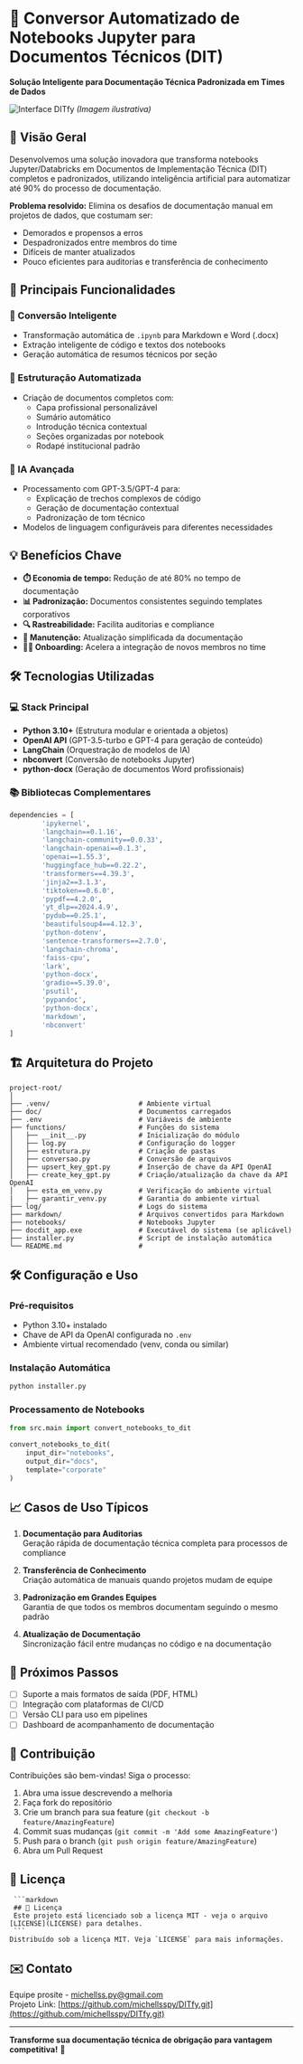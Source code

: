 # 📝 Conversor Automatizado de Notebooks Jupyter para Documentos Técnicos (DIT)

**Solução Inteligente para Documentação Técnica Padronizada em Times de Dados**

![Interface DITfy](img/ditfy-interface.png)
*(Imagem ilustrativa)*

## 🌟 Visão Geral

Desenvolvemos uma solução inovadora que transforma notebooks Jupyter/Databricks em Documentos de Implementação Técnica (DIT) completos e padronizados, utilizando inteligência artificial para automatizar até 90% do processo de documentação.

**Problema resolvido:** Elimina os desafios de documentação manual em projetos de dados, que costumam ser:
- Demorados e propensos a erros
- Despadronizados entre membros do time
- Difíceis de manter atualizados
- Pouco eficientes para auditorias e transferência de conhecimento

## 🚀 Principais Funcionalidades

### 🔄 Conversão Inteligente
- Transformação automática de `.ipynb` para Markdown e Word (.docx)
- Extração inteligente de código e textos dos notebooks
- Geração automática de resumos técnicos por seção

### 📑 Estruturação Automatizada
- Criação de documentos completos com:
  - Capa profissional personalizável
  - Sumário automático
  - Introdução técnica contextual
  - Seções organizadas por notebook
  - Rodapé institucional padrão

### 🤖 IA Avançada
- Processamento com GPT-3.5/GPT-4 para:
  - Explicação de trechos complexos de código
  - Geração de documentação contextual
  - Padronização de tom técnico
- Modelos de linguagem configuráveis para diferentes necessidades

## 💡 Benefícios Chave

- **⏱️ Economia de tempo:** Redução de até 80% no tempo de documentação
- **📊 Padronização:** Documentos consistentes seguindo templates corporativos
- **🔍 Rastreabilidade:** Facilita auditorias e compliance
- **🔄 Manutenção:** Atualização simplificada da documentação
- **🧑‍💻 Onboarding:** Acelera a integração de novos membros no time

## 🛠️ Tecnologias Utilizadas

### 💻 Stack Principal
- **Python 3.10+** (Estrutura modular e orientada a objetos)
- **OpenAI API** (GPT-3.5-turbo e GPT-4 para geração de conteúdo)
- **LangChain** (Orquestração de modelos de IA)
- **nbconvert** (Conversão de notebooks Jupyter)
- **python-docx** (Geração de documentos Word profissionais)

### 📚 Bibliotecas Complementares
```python
dependencies = [
        'ipykernel',
        'langchain==0.1.16',
        'langchain-community==0.0.33',
        'langchain-openai==0.1.3',
        'openai==1.55.3',
        'huggingface_hub==0.22.2',
        'transformers==4.39.3',
        'jinja2==3.1.3',
        'tiktoken==0.6.0',
        'pypdf==4.2.0',
        'yt_dlp==2024.4.9',
        'pydub==0.25.1',
        'beautifulsoup4==4.12.3',
        'python-dotenv',
        'sentence-transformers==2.7.0',
        'langchain-chroma',
        'faiss-cpu',
        'lark',
        'python-docx',
        'gradio==5.39.0',
        'psutil',
        'pypandoc',
        'python-docx',
        'markdown',
        'nbconvert'
]
```

## 🏗️ Arquitetura do Projeto

```
project-root/
│
├── .venv/                      # Ambiente virtual
├── doc/                        # Documentos carregados
├── .env                        # Variáveis de ambiente
├── functions/                  # Funções do sistema   
│   ├── __init__.py             # Inicialização do módulo
│   ├── log.py                  # Configuração do logger 
│   ├── estrutura.py            # Criação de pastas
│   ├── conversao.py            # Conversão de arquivos
│   ├── upsert_key_gpt.py       # Inserção de chave da API OpenAI
│   ├── create_key_gpt.py       # Criação/atualização da chave da API OpenAI
│   ├── esta_em_venv.py         # Verificação do ambiente virtual
|   ├── garantir_venv.py        # Garantia do ambiente virtual        
├── log/                        # Logs do sistema
├── markdown/                   # Arquivos convertidos para Markdown
├── notebooks/                  # Notebooks Jupyter
├── docdit_app.exe              # Executável do sistema (se aplicável)
├── installer.py                # Script de instalação automática
└── README.md                   # 
```

## 🛠️ Configuração e Uso

### Pré-requisitos
- Python 3.10+ instalado
- Chave de API da OpenAI configurada no `.env`
- Ambiente virtual recomendado (venv, conda ou similar)

### Instalação Automática
```bash
python installer.py
```

### Processamento de Notebooks
```python
from src.main import convert_notebooks_to_dit

convert_notebooks_to_dit(
    input_dir="notebooks",
    output_dir="docs",
    template="corporate"
)
```

## 📈 Casos de Uso Típicos

1. **Documentação para Auditorias**  
   Geração rápida de documentação técnica completa para processos de compliance

2. **Transferência de Conhecimento**  
   Criação automática de manuais quando projetos mudam de equipe

3. **Padronização em Grandes Equipes**  
   Garantia de que todos os membros documentam seguindo o mesmo padrão

4. **Atualização de Documentação**  
   Sincronização fácil entre mudanças no código e na documentação

## 📌 Próximos Passos

- [ ] Suporte a mais formatos de saída (PDF, HTML)
- [ ] Integração com plataformas de CI/CD
- [ ] Versão CLI para uso em pipelines
- [ ] Dashboard de acompanhamento de documentação

## 🤝 Contribuição

Contribuições são bem-vindas! Siga o processo:
1. Abra uma issue descrevendo a melhoria
2. Faça fork do repositório
3. Crie um branch para sua feature (`git checkout -b feature/AmazingFeature`)
4. Commit suas mudanças (`git commit -m 'Add some AmazingFeature'`)
5. Push para o branch (`git push origin feature/AmazingFeature`)
6. Abra um Pull Request

## 📄 Licença
     ```markdown
     ## 📄 Licença
     Este projeto está licenciado sob a licença MIT - veja o arquivo [LICENSE](LICENSE) para detalhes.
     ```
    Distribuído sob a licença MIT. Veja `LICENSE` para mais informações.

## ✉️ Contato

Equipe prosite - [michellss.py@gmail.com](michel.prosite@gmail.com)  
Projeto Link: [https://github.com/michellsspy/DITfy.git](https://github.com/michellsspy/DITfy.git)

---

**Transforme sua documentação técnica de obrigação para vantagem competitiva!** 🚀